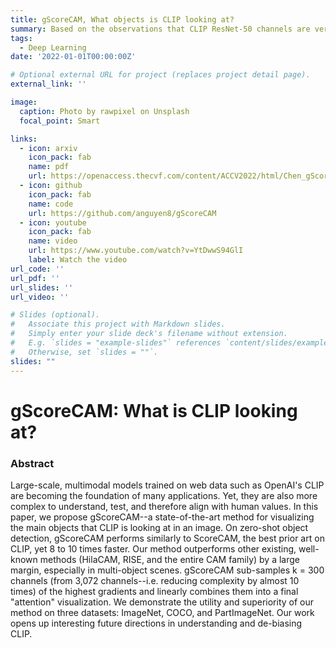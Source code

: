```yaml
---
title: gScoreCAM, What objects is CLIP looking at?
summary: Based on the observations that CLIP ResNet-50 channels are very noisy compared to typical ImageNet-trained ResNet-50, and most saliency methods obtain pretty low object localization scores with CLIP. By visualizing the top 10% most sensitive (highest-gradient) channels, our gScoreCAM obtains the state of the art weakly supervised localization results using CLIP (in both ResNet and ViT versions).
tags:
  - Deep Learning
date: '2022-01-01T00:00:00Z'

# Optional external URL for project (replaces project detail page).
external_link: ''

image:
  caption: Photo by rawpixel on Unsplash
  focal_point: Smart

links:
  - icon: arxiv
    icon_pack: fab
    name: pdf
    url: https://openaccess.thecvf.com/content/ACCV2022/html/Chen_gScoreCAM_What_objects_is_CLIP_looking_at_ACCV_2022_paper.html
  - icon: github
    icon_pack: fab
    name: code
    url: https://github.com/anguyen8/gScoreCAM
  - icon: youtube
    icon_pack: fab
    name: video
    url: https://www.youtube.com/watch?v=YtDwwS94GlI
    label: Watch the video
url_code: ''
url_pdf: ''
url_slides: ''
url_video: ''

# Slides (optional).
#   Associate this project with Markdown slides.
#   Simply enter your slide deck's filename without extension.
#   E.g. `slides = "example-slides"` references `content/slides/example-slides.md`.
#   Otherwise, set `slides = ""`.
slides: ""
---
```


# gScoreCAM: What is CLIP looking at?

### Abstract
Large-scale, multimodal models trained on web data such as OpenAI's CLIP are becoming the foundation of many applications. Yet, they are also more complex to understand, test, and therefore align with human values. In this paper, we propose gScoreCAM--a state-of-the-art method for visualizing the main objects that CLIP is looking at in an image. On zero-shot object detection, gScoreCAM performs similarly to ScoreCAM, the best prior art on CLIP, yet 8 to 10 times faster. Our method outperforms other existing, well-known methods (HilaCAM, RISE, and the entire CAM family) by a large margin, especially in multi-object scenes. gScoreCAM sub-samples k = 300 channels (from 3,072 channels--i.e. reducing complexity by almost 10 times) of the highest gradients and linearly combines them into a final "attention" visualization. We demonstrate the utility and superiority of our method on three datasets: ImageNet, COCO, and PartImageNet. Our work opens up interesting future directions in understanding and de-biasing CLIP.

